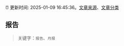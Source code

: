 :alarm_clock: 更新时间: 2025-01-09 16:45:36。[文章来源](/README.md)、[文章分类](/TAGS.md)

## 报告


> 关键字：`报告`、`月报`



